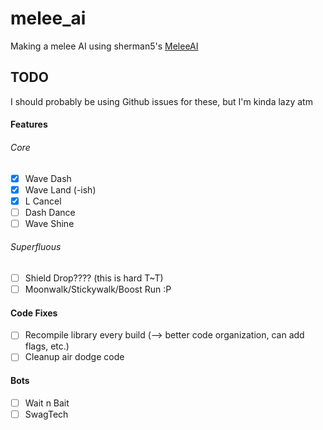 # melee_ai

Making a melee AI using sherman5's [MeleeAI](https://github.com/sherman5/MeleeModdingLibrary)

## TODO

I should probably be using Github issues for these, but I'm kinda lazy atm

#### Features

###### Core
- [x] Wave Dash
- [x] Wave Land (-ish)
- [x] L Cancel
- [ ] Dash Dance
- [ ] Wave Shine

###### Superfluous
- [ ] Shield Drop???? (this is hard T~T)
- [ ] Moonwalk/Stickywalk/Boost Run :P

#### Code Fixes

- [ ] Recompile library every build (--> better code organization, can add flags, etc.)
- [ ] Cleanup air dodge code

#### Bots

- [ ] Wait n Bait
- [ ] SwagTech
